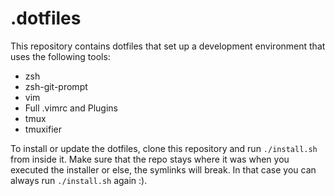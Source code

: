 .dotfiles
=========

This repository contains dotfiles that set up a development environment that
uses the following tools:

* zsh
 * zsh-git-prompt
* vim
 * Full .vimrc and Plugins
* tmux
 * tmuxifier

To install or update the dotfiles, clone this repository and run `./install.sh`
from inside it. Make sure that the repo stays where it was when you executed the
installer or else, the symlinks will break. In that case you can always run
`./install.sh` again :).


